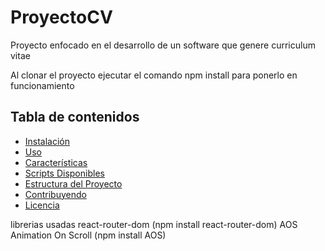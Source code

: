 # ProyectoCV
Proyecto enfocado en el desarrollo de un software que genere curriculum vitae

Al clonar el proyecto ejecutar el comando npm install para ponerlo en funcionamiento

## Tabla de contenidos
- [Instalación](#instalación)
- [Uso](#uso)
- [Características](#características)
- [Scripts Disponibles](#scripts-disponibles)
- [Estructura del Proyecto](#estructura-del-proyecto)
- [Contribuyendo](#contribuyendo)
- [Licencia](#licencia)

librerias usadas
react-router-dom (npm install react-router-dom)
AOS Animation On Scroll (npm install AOS)
